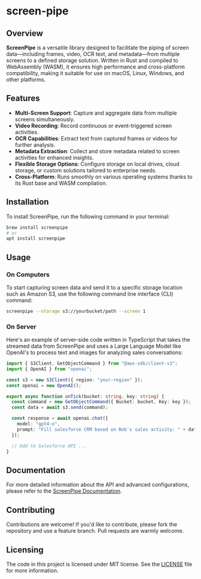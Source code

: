 # screen-pipe

## Overview
**ScreenPipe** is a versatile library designed to facilitate the piping of screen data—including frames, video, OCR text, and metadata—from multiple screens to a defined storage solution. Written in Rust and compiled to WebAssembly (WASM), it ensures high performance and cross-platform compatibility, making it suitable for use on macOS, Linux, Windows, and other platforms.

## Features
- **Multi-Screen Support**: Capture and aggregate data from multiple screens simultaneously.
- **Video Recording**: Record continuous or event-triggered screen activities.
- **OCR Capabilities**: Extract text from captured frames or videos for further analysis.
- **Metadata Extraction**: Collect and store metadata related to screen activities for enhanced insights.
- **Flexible Storage Options**: Configure storage on local drives, cloud storage, or custom solutions tailored to enterprise needs.
- **Cross-Platform**: Runs smoothly on various operating systems thanks to its Rust base and WASM compilation.

## Installation

To install ScreenPipe, run the following command in your terminal:

```bash
brew install screenpipe
# or
apt install screenpipe
```

## Usage

### On Computers
To start capturing screen data and send it to a specific storage location such as Amazon S3, use the following command line interface (CLI) command:

```bash
screenpipe --storage s3://yourbucket/path --screen 1
```

### On Server
Here's an example of server-side code written in TypeScript that takes the streamed data from ScreenPipe and uses a Large Language Model like OpenAI's to process text and images for analyzing sales conversations:

```typescript
import { S3Client, GetObjectCommand } from "@aws-sdk/client-s3";
import { OpenAI } from "openai";

const s3 = new S3Client({ region: "your-region" });
const openai = new OpenAI();

export async function onTick(bucket: string, key: string) {
  const command = new GetObjectCommand({ Bucket: bucket, Key: key });
  const data = await s3.send(command);

  const response = await openai.chat({
    model: "gpt4-o",
    prompt: "Fill salesforce CRM based on Bob's sales activity: " + data,
  });

  // Add to Salesforce API ...
}
```

## Documentation

For more detailed information about the API and advanced configurations, please refer to the [ScreenPipe Documentation](https://github.com/yourusername/screenpipe/docs).

## Contributing

Contributions are welcome! If you'd like to contribute, please fork the repository and use a feature branch. Pull requests are warmly welcome.

## Licensing

The code in this project is licensed under MIT license. See the [LICENSE](LICENSE.md) file for more information.


